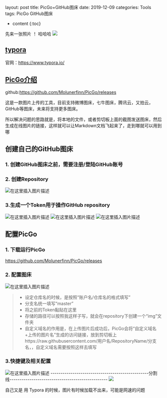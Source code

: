 layout: post
title:  PicGo+GitHub图床
date:   2019-12-09
categories: Tools
tags: PicGo GitHub图床

* content
{:toc}  






先来一张照片 ！ 哈哈哈
![](https://imgconvert.csdnimg.cn/aHR0cHM6Ly9yYXcuZ2l0aHVidXNlcmNvbnRlbnQuY29tL0hvbmdHSHUvdHVjaHVhbmcvbWFzdGVyLzQwM2E0Y2NmZ3kxZzc5aGs1dzlwOWoyMHUwMWhjazVzLmpwZw?x-oss-process=image/format,png)

## [typora](https://www.typora.io/)
官网：<https://www.typora.io/>
## [PicGo介绍](https://github.com/Molunerfinn/PicGo/releases)

github:<https://github.com/Molunerfinn/PicGo/releases>

这是一款图片上传的工具，目前支持微博图床，七牛图床，腾讯云，又拍云，GitHub等图床，未来将支持更多图床。

所以解决问题的思路就是，将本地的文件，或者剪切板上面的截图发送图床，然后生成在线图片的链接，这样就可以让Markdown文档飞起来了，走到哪就可以用到哪     

## 创建自己的GitHub图床    
### 1. 创建GitHub图床之前，需要注册/登陆GitHub账号
### 2. 创建Repository
![在这里插入图片描述](https://img-blog.csdnimg.cn/20191204163557963.png)
###  3.生成一个Token用于操作GitHub repository    
 ![在这里插入图片描述](https://img-blog.csdnimg.cn/20191204163757729.png?x-oss-process=image/watermark,type_ZmFuZ3poZW5naGVpdGk,shadow_10,text_aHR0cHM6Ly9ibG9nLmNzZG4ubmV0L0hIRzIwMTcxMjI2,size_16,color_FFFFFF,t_70)
 ![在这里插入图片描述](https://img-blog.csdnimg.cn/20191204163826412.png?x-oss-process=image/watermark,type_ZmFuZ3poZW5naGVpdGk,shadow_10,text_aHR0cHM6Ly9ibG9nLmNzZG4ubmV0L0hIRzIwMTcxMjI2,size_16,color_FFFFFF,t_70)
  ![在这里插入图片描述](https://img-blog.csdnimg.cn/20191204163842962.png?x-oss-process=image/watermark,type_ZmFuZ3poZW5naGVpdGk,shadow_10,text_aHR0cHM6Ly9ibG9nLmNzZG4ubmV0L0hIRzIwMTcxMjI2,size_16,color_FFFFFF,t_70)
## 配置PicGo
### 1. 下载运行PicGo  
<https://github.com/Molunerfinn/PicGo/releases>   

### 2. 配置图床
 ![在这里插入图片描述](https://img-blog.csdnimg.cn/20191204164001894.png?x-oss-process=image/watermark,type_ZmFuZ3poZW5naGVpdGk,shadow_10,text_aHR0cHM6Ly9ibG9nLmNzZG4ubmV0L0hIRzIwMTcxMjI2,size_16,color_FFFFFF,t_70)
 >- 设定仓库名的时候，是按照“账户名/仓库名的格式填写”
 >-  分支名统一填写“master”
 >- 将之前的Token黏贴在这里
 >- 存储的路径可以按照我这样子写，就会在repository下创建一个“img”文件夹
 >- 自定义域名的作用是，在上传图片后成功后，PicGo会将“自定义域名+上传的图片名”生成的访问链接，放到剪切板上https://raw.githubusercontent.com/用户名/RepositoryName/分支名，，自定义域名需要按照这样去填写      

### 3.快捷键及相关配置  
 ![在这里插入图片描述](https://img-blog.csdnimg.cn/20191204164138167.png?x-oss-process=image/watermark,type_ZmFuZ3poZW5naGVpdGk,shadow_10,text_aHR0cHM6Ly9ibG9nLmNzZG4ubmV0L0hIRzIwMTcxMjI2,size_16,color_FFFFFF,t_70)
-------------------------------------------------分割线-------------------------------------------------
![](https://imgconvert.csdnimg.cn/aHR0cHM6Ly9yYXcuZ2l0aHVidXNlcmNvbnRlbnQuY29tL0hvbmdHSHUvdHVjaHVhbmcvbWFzdGVyL3RpbWcuZ2lm)

自己又是 用 Typora 的时候，图片有时候加载不出来，可能是网速的问题                                                                                                                                                                                                                                                                                                                                                                                                                                                                                                                                                                                                                                                                                                                                                                                                                                                                                                                                                                                                                                                                                                                                                                                                                                                                                                                                                                                                                                                                                                                                                                                                                                                                                                                                                                                                                          
